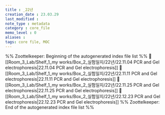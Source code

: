```yaml
---
title : _22년
creation_date : 23.03.29
last_modified :
note_type : metadata
category : core_file
memo_level : 0
aliases : 
tags: core file, MOC
---
```

%% Zoottelkeeper: Beginning of the autogenerated index file list  %%
📄 [[Room_3_Lab/Shelf_1_my works/Box_2_실험일지/22년/22.11.04 PCR and Gel electrophoresis|22.11.04 PCR and Gel electrophoresis]]
📄 [[Room_3_Lab/Shelf_1_my works/Box_2_실험일지/22년/22.11.11 PCR and Gel electrophoresis|22.11.11 PCR and Gel electrophoresis]]
📄 [[Room_3_Lab/Shelf_1_my works/Box_2_실험일지/22년/22.11.25 PCR and Gel electrophoresis|22.11.25 PCR and Gel electrophoresis]]
📄 [[Room_3_Lab/Shelf_1_my works/Box_2_실험일지/22년/22.12.23 PCR and Gel electrophoresis|22.12.23 PCR and Gel electrophoresis]]
%% Zoottelkeeper: End of the autogenerated index file list  %%

